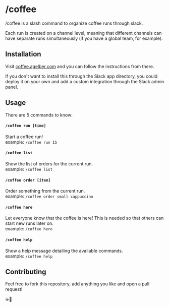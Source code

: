 # /coffee

/coffee is a slash command to organize coffee runs through slack.

Each run is created on a channel level, meaning that different channels can have separate runs simultaneously (if you have a global team, for example).

## Installation

Visit [coffee.agelber.com](http://coffee.agelber.com) and you can follow the instructions from there.

If you don't want to install this through the Slack app directory, you could deploy it on your own and add a custom integration through the Slack admin panel.

## Usage

There are 5 commands to know:

#### `/coffee run [time]`

Start a coffee run!  
example: `/coffee run 15`

#### `/coffee list`

Show the list of orders for the current run.  
example: `/coffee list`

#### `/coffee order [item]`

Order something from the current run.  
example: `/coffee order small cappuccino`

#### `/coffee here`

Let everyone know that the coffee is here!
This is needed so that others can start new runs later on.  
example: `/coffee here`

#### `/coffee help`

Show a help message detailing the available commands.  
example: `/coffee help`

## Contributing

Feel free to fork this repository, add anything you like and open a pull request!

:coffee::runner:
